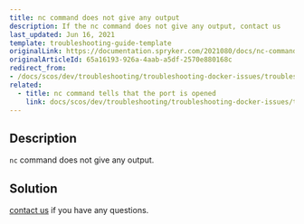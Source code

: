 ```yaml
---
title: nc command does not give any output
description: If the nc command does not give any output, contact us
last_updated: Jun 16, 2021
template: troubleshooting-guide-template
originalLink: https://documentation.spryker.com/2021080/docs/nc-command-does-not-give-any-output
originalArticleId: 65a16193-926a-4aab-a5df-2570e880168c
redirect_from:
- /docs/scos/dev/troubleshooting/troubleshooting-docker-issues/troubleshooting-debugging-in-docker/nc-command-does-not-give-any-output.html
related:
  - title: nc command tells that the port is opened
    link: docs/scos/dev/troubleshooting/troubleshooting-docker-issues/troubleshooting-debugging-in-docker/nc-command-tells-that-the-port-is-opened.html
---
```


## Description

`nc` command does not give any output.

## Solution

[contact us](https://spryker.com/en/support/) if you have any questions.
